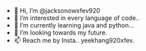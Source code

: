 - 👋 Hi, I’m @jacksonowxfev920
- 👀 I’m interested in every language of code..
- 🌱 I’m currently learning java and python...
- 💞️ I’m looking towards my future.
- 📫 Reach me by Insta.. yeekhang920xfev.

<!---
jacksonowxfev920/jacksonowxfev920 is a ✨ special ✨ repository because its `README.md` (this file) appears on your GitHub profile.
You can click the Preview link to take a look at your changes.
--->
